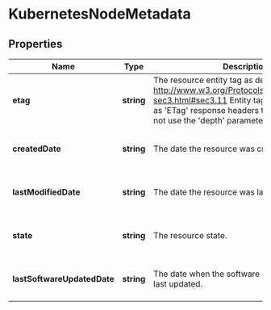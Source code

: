 # KubernetesNodeMetadata

## Properties
| Name | Type | Description | Notes |
| ------------ | ------------- | ------------- | ------------- |
| **etag** | **string** | The resource entity tag as defined in http://www.w3.org/Protocols/rfc2616/rfc2616-sec3.html#sec3.11  Entity tags are also added as \'ETag\' response headers to requests that do not use the \'depth\' parameter. | [optional] [readonly] [default to undefined] |
| **createdDate** | **string** | The date the resource was created. | [optional] [readonly] [default to undefined] |
| **lastModifiedDate** | **string** | The date the resource was last modified. | [optional] [readonly] [default to undefined] |
| **state** | **string** | The resource state. | [optional] [readonly] [default to undefined] |
| **lastSoftwareUpdatedDate** | **string** | The date when the software on the node was last updated. | [optional] [readonly] [default to undefined] |


